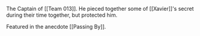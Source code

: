 The Captain of [[Team 013]]. He pieced together some of [[Xavier]]'s secret during their time together, but protected him.

Featured in the anecdote [[Passing By]].